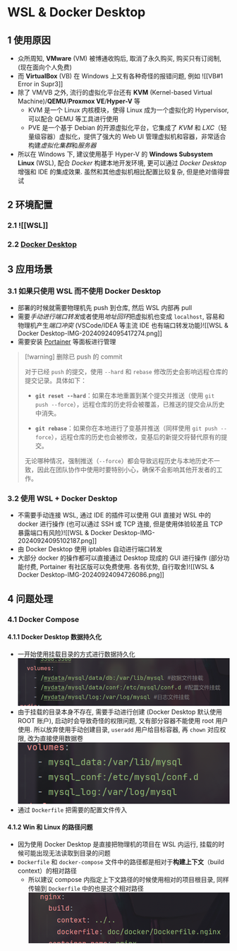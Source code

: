 # WSL & Docker Desktop

## 1 使用原因

- 众所周知, **VMware** (VM) 被博通收购后, 取消了永久购买, 购买只有订阅制, (现在面向个人免费)
- 而 **VirtualBox** (VB) 在 Windows 上又有各种奇怪的报错问题, 例如 ![[VB#1 Error in Supr3]]
- 除了 VM/VB 之外, 流行的虚拟化平台还有 **KVM** (Kernel-based Virtual Machine)/**QEMU**/**Proxmox VE**/**Hyper-V** 等
	- KVM 是一个 Linux 内核模块，使得 Linux 成为一个虚拟化的 Hypervisor, 可以配合 QEMU 等工具进行使用
	- PVE 是一个基于 Debian 的开源虚拟化平台，它集成了 *KVM* 和 *LXC*（轻量级容器）虚拟化，提供了强大的 Web UI 管理虚拟机和容器，非常适合构建*虚拟化集群*和*服务器*
- 所以在 Windows 下, 建议使用基于 Hyper-V 的 **Windows Subsystem Linux** (WSL), 配合 *Docker* 构建本地开发环境, 更可以通过 *Docker Desktop* 增强和 IDE 的集成效果. 虽然和其他虚拟机相比配置比较复杂, 但是绝对值得尝试

## 2 环境配置

### 2.1 ![[WSL]]

### 2.2 [Docker Desktop](https://www.docker.com/products/docker-desktop/)

## 3 应用场景

### 3.1 如果只使用 WSL 而不使用 Docker Desktop

- 部署的时候就需要物理机先 push 到仓库, 然后 WSL 内部再 pull
- 需要*手动进行端口转发*或者使用*地址回环*把虚拟机也变成 `localhost`, 容易和物理机产生*端口冲突* (VSCode/IDEA 等主流 IDE 也有端口转发功能)![[WSL & Docker Desktop-IMG-20240924095417274.png]]
- 需要安装 [Portainer](https://www.portainer.io/) 等面板进行管理

> [!warning] 删除已 push 的 commit
>
> 对于已经 `push` 的提交，使用 `--hard` 和 `rebase` 修改历史会影响远程仓库的提交记录。具体如下：
>
> - **`git reset --hard`**：如果在本地重置到某个提交并推送（使用 `git push --force`），远程仓库的历史将会被覆盖，已推送的提交会从历史中消失。
>
> - **`git rebase`**：如果你在本地进行了变基并推送（同样使用 `git push --force`），远程仓库的历史也会被修改，变基后的新提交将替代原有的提交。
>
> 无论哪种情况，强制推送（`--force`）都会导致远程历史与本地历史不一致，因此在团队协作中使用时要特别小心，确保不会影响其他开发者的工作。

### 3.2 使用 WSL + Docker Desktop

- 不需要手动连接 WSL, 通过 IDE 的插件可以使用 GUI 直接对 WSL 中的 docker 进行操作 (也可以通过 SSH 或 TCP 连接, 但是使用体验较差且 TCP 暴露端口有风险)![[WSL & Docker Desktop-IMG-20240924095102187.png]]
- 由 Docker Desktop 使用 iptables 自动进行端口转发
- 大部分 docker 的操作都可以直接通过 Desktop 现成的 GUI 进行操作 (部分功能付费, Portainer 有社区版可以免费使用. 各有优势, 自行取舍)![[WSL & Docker Desktop-IMG-20240924094726086.png]]

## 4 问题处理

### 4.1 Docker Compose

#### 4.1.1 Docker Desktop 数据持久化

- 一开始使用挂载目录的方式进行数据持久化 ![WSL & Docker Desktop-IMG-20240920141941980](assets/WSL%20&%20Docker%20Desktop/WSL%20&%20Docker%20Desktop-IMG-20240920141941980.png)  
- 由于挂载的目录本身不存在, 需要手动进行创建 (Docker Desktop 默认使用 ROOT 账户), 启动时会导致奇怪的权限问题, 又有部分容器不能使用 root 用户使用. 所以放弃使用手动创建目录, `useradd` 用户给目标容器, 再 `chown` 对应权限, 改为直接使用数据卷 ![WSL & Docker Desktop-IMG-20240920142637322](assets/WSL%20&%20Docker%20Desktop/WSL%20&%20Docker%20Desktop-IMG-20240920142637322.png)
- 通过 `Dockerfile` 把需要的配置文件传入

#### 4.1.2 Win 和 Linux 的路径问题

- 因为使用 Docker Desktop 是直接把物理机的项目在 WSL 内运行, 挂载的时候可能出现无法读取到目录的问题
- `Dockerfile` 和 `docker-compose` 文件中的路径都是相对于**构建上下文**（build context）的相对路径
	- 所以建议 compose 内指定上下文路径的时候使用相对的项目根目录, 同样传输到 `Dockerfile` 中的也是这个相对路径 ![WSL & Docker Desktop-IMG-20240920143517175](assets/WSL%20&%20Docker%20Desktop/WSL%20&%20Docker%20Desktop-IMG-20240920143517175.png)
